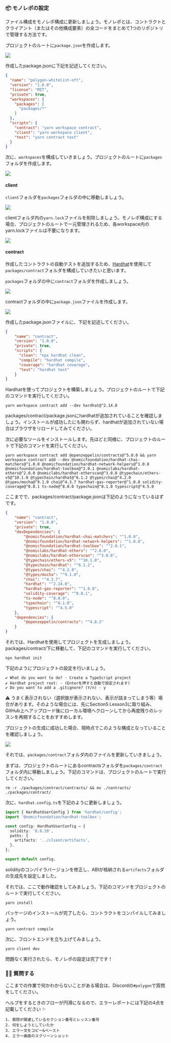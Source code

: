 ### 📦 モノレポの設定

ファイル構成をモノレポ構成に更新しましょう。モノレポとは、コントラクトとクライアント（またはその他構成要素）の全コードをまとめて1つのリポジトリで管理する方法です。

プロジェクトのルートに`package.json`を作成します。

![](./../../img/section-5/5_1_1.png)

作成したpackage.jsonに下記を記述してください。

```json
{
  "name": "polygon-whitelist-nft",
  "version": "1.0.0",
  "license": "MIT",
  "private": true,
  "workspaces": {
    "packages": [
      "packages/*"
    ]
  },
  "scripts": {
    "contract": "yarn workspace contract",
    "client": "yarn workspace client",
    "test": "yarn contract test"
  }
}

```

次に、`workspaces`を構成していきましょう。プロジェクトのルートに`packages`フォルダを作成します。

![](./../../img/section-5/5_1_2.png)

#### client

`client`フォルダを`packages`フォルダの中に移動しましょう。

![](./../../img/section-5/5_1_3.png)

clientフォルダ内の`yarn.lock`ファイルを削除しましょう。モノレポ構成にする場合、プロジェクトのルートで一元管理されるため、各workspace内のyarn.lockファイルは不要になります。

![](./../../img/section-5/5_1_4.png)

#### contract

作成したコントラクトの自動テストを追加するため、[Hardhat](https://hardhat.org/)を使用して`packages/contract`フォルダを構成していきたいと思います。

`packages`フォルダの中に`contract`フォルダを作成しましょう。

![](./../../img/section-5/5_1_5.png)

contractフォルダの中に`package.json`ファイルを作成します。

![](./../../img/section-5/5_1_6.png)

作成したpackage.jsonファイルに、下記を記述してください。

```json
{
    "name": "contract",
    "version": "1.0.0",
    "private": true,
    "scripts": {
      "clean": "npx hardhat clean",
      "compile": "hardhat compile",
      "coverage": "hardhat coverage",
      "test": "hardhat test"
    }
}
```

Hardhatを使ってプロジェクトを構築しましょう。プロジェクトのルートで下記のコマンドを実行してください。

```
yarn workspace contract add --dev hardhat@^2.14.0
```

packages/contract/package.jsonにhardhatが追加されていることを確認しましょう。インストールが成功したにも関わらず、hardhatが追加されていない場合はブラウザをリロードしてみてください。

次に必要なツールをインストールします。先ほどと同様に、プロジェクトのルートで下記のコマンドを実行してください。

```
yarn workspace contract add @openzeppelin/contracts@^5.0.0 && yarn workspace contract add --dev @nomicfoundation/hardhat-chai-matchers@^1.0.0 @nomicfoundation/hardhat-network-helpers@^1.0.8 @nomicfoundation/hardhat-toolbox@^2.0.1 @nomiclabs/hardhat-ethers@^2.0.0 @nomiclabs/hardhat-etherscan@^3.0.0 @typechain/ethers-v5@^10.1.0 @typechain/hardhat@^6.1.2 @types/chai@^4.2.0 @types/mocha@^9.1.0 chai@^4.3.7 hardhat-gas-reporter@^1.0.8 solidity-coverage@^0.8.1 ts-node@^8.0.0 typechain@^8.1.0 typescript@^4.5.0
```

ここまでで、packages/contract/package.jsonは下記のようになっているはずです。

```json
{
    "name": "contract",
    "version": "1.0.0",
    "private": true,
    "devDependencies": {
        "@nomicfoundation/hardhat-chai-matchers": "^1.0.0",
        "@nomicfoundation/hardhat-network-helpers": "^1.0.8",
        "@nomicfoundation/hardhat-toolbox": "^2.0.1",
        "@nomiclabs/hardhat-ethers": "^2.0.0",
        "@nomiclabs/hardhat-etherscan": "^3.0.0",
        "@typechain/ethers-v5": "^10.1.0",
        "@typechain/hardhat": "^6.1.2",
        "@types/chai": "^4.2.0",
        "@types/mocha": "^9.1.0",
        "chai": "^4.3.7",
        "hardhat": "^2.14.0",
        "hardhat-gas-reporter": "^1.0.8",
        "solidity-coverage": "^0.8.1",
        "ts-node": "^8.0.0",
        "typechain": "^8.1.0",
        "typescript": "^4.5.0"
    },
    "dependencies": {
        "@openzeppelin/contracts": "^4.8.2"
    }
}
```

それでは、Hardhatを使用してプロジェクトを生成しましょう。packages/contract/下に移動して、下記のコマンドを実行してください。

```
npx hardhat init
```

下記のようにプロジェクトの設定を行いましょう。

```
✔ What do you want to do? · Create a TypeScript project
✔ Hardhat project root: · (Enterを押すと自動で設定されます)
✔ Do you want to add a .gitignore? (Y/n) · y
```

⚠️ うまく表示されない（選択肢が表示されない、表示が詰まってしまう等）場合があります。そのような場合には、先にSection5 Lesson3に取り組み、GitHub上へアップロード後にローカル環境へクローンしてから再度残りのレッスンを再開することをおすすめします。

プロジェクトの生成に成功した場合、現時点でこのような構成となっていることを確認しましょう。

![](./../../img/section-5/5_1_7.png)

それでは、`packages/contract`フォルダ内のファイルを更新していきましょう。

まずは、プロジェクトのルートにあるcontractsフォルダを`packages/contract`フォルダ内に移動しましょう。下記のコマンドは、プロジェクトのルートで実行してください。

```
rm -r ./packages/contract/contracts/ && mv ./contracts/ ./packages/contract/
```

次に、`hardhat.config.ts`を下記のように更新しましょう。

```typescript
import { HardhatUserConfig } from 'hardhat/config';
import '@nomicfoundation/hardhat-toolbox';

const config: HardhatUserConfig = {
  solidity: '0.8.20',
  paths: {
    artifacts: '../client/artifacts',
  },
};

export default config;

```

solidityのコンパイラバージョンを修正し、ABIが格納される`artifacts`フォルダの生成先を設定しました。

それでは、ここで動作確認をしてみましょう。下記のコマンドをプロジェクトのルートで実行してください。

```
yarn install
```

パッケージのインストールが完了したら、コントラクトをコンパイルしてみましょう。

```
yarn contract compile
```

次に、フロントエンドを立ち上げてみましょう。

```
yarn client dev
```

問題なく実行されたら、モノレポの設定は完了です！

### 🙋‍♂️ 質問する

ここまでの作業で何かわからないことがある場合は、Discordの`#polygon`で質問をしてください。

ヘルプをするときのフローが円滑になるので、エラーレポートには下記の4点を記載してください ✨

```
1. 質問が関連しているセクション番号とレッスン番号
2. 何をしようとしていたか
3. エラー文をコピー&ペースト
4. エラー画面のスクリーンショット
```